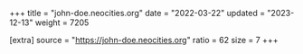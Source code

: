 +++
title = "john-doe.neocities.org"
date = "2022-03-22"
updated = "2023-12-13"
weight = 7205

[extra]
source = "https://john-doe.neocities.org"
ratio = 62
size = 7
+++
